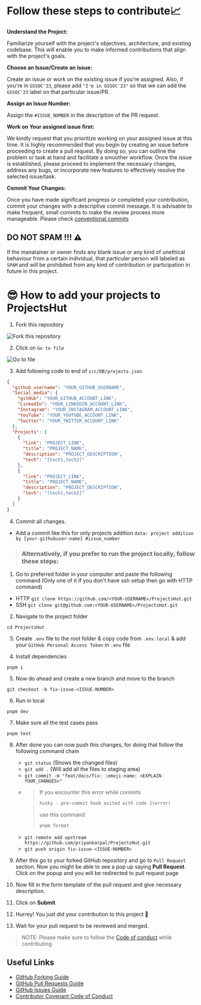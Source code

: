 # Follow these steps to contribute📈

**Understand the Project:**

Familiarize yourself with the project's objectives, architecture, and existing codebase. This will enable you to make informed contributions that align with the project's goals.

**Choose an Issue/Create an issue:**

Create an issue or work on the existing issue if you're assigned. Also, if you're in `GSSOC'23`, please add `"I'm in GSSOC'23"` so that we can add the `GSSOC'23` label on that particular issue/PR.

**Assign an Issue Number:**

Assign the `#ISSUE_NUMBER` in the description of the PR request.

**Work on Your assigned issue first:**

We kindly request that you prioritize working on your assigned issue at this time. It is highly recommended that you begin by creating an issue before proceeding to create a pull request. By doing so, you can outline the problem or task at hand and facilitate a smoother workflow. Once the issue is established, please proceed to implement the necessary changes, address any bugs, or incorporate new features to effectively resolve the selected issue/task.

**Commit Your Changes:**

Once you have made significant progress or completed your contribution, commit your changes with a descriptive commit message. It is advisable to make frequent, small commits to make the review process more manageable. Please check [conventional commits](https://www.conventionalcommits.org/en/v1.0.0/)

## DO NOT SPAM !!! ⚠

If the manatainer or owner finds any blank issue or any kind of unethical behaviour from a certain individual, that particular person will labeled as `SPAM` and will be prohibited from any kind of contribution or participation in future in this project.

# 😎 How to add your projects to ProjectsHut

1. Fork this repository

![ Fork this repository](https://user-images.githubusercontent.com/88102392/226444075-7d7d28b5-8d88-459a-bb82-38a3f64aaf28.png)

2. Click on `Go to file`

![Go to file](https://user-images.githubusercontent.com/88102392/226444608-12a2abb9-436c-4843-8893-49029cb4c033.png)

3. Add following code to end of `src/DB/projects.json`

```json
{
  "github_username": "YOUR_GITHUB_USERNAME",
  "Social_media": {
    "gitHub": "YOUR_GITHUB_ACCOUNT_LINK",
    "LinkedIn": "YOUR_LINKEDIN_ACCOUNT_LINK",
    "Instagram": "YOUR_INSTAGRAM_ACCOUNT_LINK",
    "YouTube": "YOUR_YOUTUBE_ACCOUNT_LINK",
    "Twitter": "YOUR_TWITTER_ACCOUNT_LINK"
  },
  "Projects": [
    {
      "link": "PROJECT_LINK",
      "title": "PROJECT_NAME",
      "description": "PROJECT_DESCRIPTION",
      "tech": "[tech1,tech2]"
    },
    {
      "link": "PROJECT_LINK",
      "title": "PROJECT_NAME",
      "description": "PROJECT_DESCRIPTION",
      "tech": "[tech1,tech2]"
    }
  ]
}
```

4. Commit all changes.

- Add a commit like this for only projects addition `data: project addition by [your-githubuser-name] #issue_number`

> ### Alternatively, if you prefer to run the project locally, follow these steps:

1.  Go to preferred folder in your computer and paste the following command (Only one of it if you don't have ssh setup then go with HTTP command)

- HTTP
  `git clone https://github.com/<YOUR-USERNAME>/ProjectsHut.git`
- SSH
  `git clone git@github.com:<YOUR-USERNAME>/ProjectsHut.git`

2.  Navigate to the project folder

```
cd ProjectsHut
```

3. Create `.env` file to the root folder & copy code from `.env.local` & add your `GitHub Personal Access Token` in `.env` file

4. Install dependencies

```
pnpm i
```

5.  Now do ahead and create a new branch and move to the branch

```
git checkout -b fix-issue-<ISSUE-NUMBER>
```

6.  Run in local

```
pnpm dev
```

7. Make sure all the test cases pass

```
pnpm test
```

8. After done you can now push this changes, for doing that follow the following command chain

   - `git status` (Shows the changed files)
   - `git add .` (Will add all the files to staging area)
   - `git commit -m "feat/docs/fix: :emoji-name: <EXPLAIN-YOUR_CHANGES>"`
   - > If you encounter this error while commits
     >
     > ```diff
     > husky - pre-commit hook exited with code 1(error)
     > ```
     >
     > use this command
     >
     > ```diff
     > pnpm format
     > ```
   - `git remote add upstream https://github.com/priyankarpal/ProjectsHut.git`
   - `git push origin fix-issue-<ISSUE-NUMBER>`

9. After this go to your forked GitHub repository and go to `Pull Request` section. Now you might be able to see a pop up saying **Pull Request**. Click on the popup and you will be redirected to pull request page

10. Now fill in the form template of the pull request and give necessary description.

11. Click on **Submit**

12. Hurrey! You just did your contribution to this project 🎉

13. Wait for your pull request to be reviewed and merged.

> NOTE: Please make sure to follow the [Code of conduct](https://github.com/priyankarpal/ProjectsHut/blob/main/CODE_OF_CONDUCT.md) while contributing.

## Useful Links

- [GitHub Forking Guide](https://docs.github.com/en/get-started/quickstart/fork-a-repo)
- [GitHub Pull Requests Guide](https://docs.github.com/en/pull-requests/collaborating-with-pull-requests/proposing-changes-to-your-work-with-pull-requests/about-pull-requests)
- [GitHub Issues Guide](https://docs.github.com/en/issues/tracking-your-work-with-issues/about-issues)
- [Contributor Covenant Code of Conduct](https://www.contributor-covenant.org/version/2/1/code_of_conduct/)
